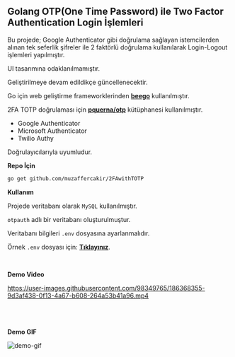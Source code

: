 ## Golang OTP(One Time Password) ile Two Factor Authentication Login İşlemleri

Bu projede; Google Authenticator gibi doğrulama sağlayan istemcilerden alınan tek seferlik şifreler ile 2 faktörlü doğrulama kullanılarak Login-Logout işlemleri yapılmıştır.

UI tasarımına odaklanılmamıştır.

Geliştirilmeye devam edildikçe güncellenecektir.

Go için web geliştirme frameworklerinden [**beego**](https://github.com/beego/beego) kullanılmıştır.

 2FA TOTP doğrulaması için [**pquerna/otp**](https://github.com/pquerna/otp) kütüphanesi kullanılmıştır.

 - Google Authenticator
 - Microsoft Authenticator
 - Twilio Authy

 Doğrulayıcılarıyla uyumludur.

**Repo İçin**

```bash
go get github.com/muzaffercakir/2FAwithTOTP
```
**Kullanım**

Projede veritabanı olarak `MySQL` kullanılmıştır.

`otpauth` adlı bir veritabanı oluşturulmuştur.

Veritabanı bilgileri `.env` dosyasına ayarlanmalıdır.

Örnek `.env` dosyası için: [**Tıklayınız**](/env.example).

<br />

**Demo Video**   <br />

https://user-images.githubusercontent.com/98349765/186368355-9d3af438-0f13-4a67-b608-264a53b41a96.mp4   <br /><br /><br /><br />        



**Demo GIF** <br />



![demo-gif](https://user-images.githubusercontent.com/98349765/186287802-f51490f6-33ea-4614-94b2-97ef0be6763c.gif)
